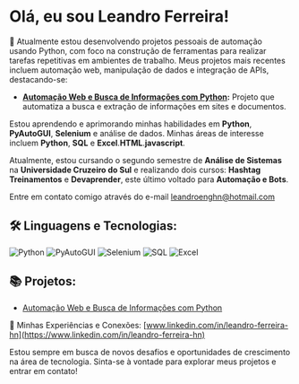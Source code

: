 # Olá, eu sou Leandro Ferreira!

🔭 Atualmente estou desenvolvendo projetos pessoais de automação usando Python, com foco na construção de ferramentas para realizar tarefas repetitivas em ambientes de trabalho. Meus projetos mais recentes incluem automação web, manipulação de dados e integração de APIs, destacando-se:

- **[Automação Web e Busca de Informações com Python](https://github.com/Leandro-Ferreira-Nascimento/Automa--o_Web_e_Busca_de_Informa--es):** Projeto que automatiza a busca e extração de informações em sites e documentos.

Estou aprendendo e aprimorando minhas habilidades em **Python**, **PyAutoGUI**, **Selenium** e análise de dados. Minhas áreas de interesse incluem **Python**, **SQL** e **Excel**.**HTML**.**javascript**.

Atualmente, estou cursando o segundo semestre de **Análise de Sistemas** na **Universidade Cruzeiro do Sul** e realizando dois cursos: **Hashtag Treinamentos** e **Devaprender**, este último voltado para **Automação e Bots**.

Entre em contato comigo através do e-mail [leandroenghn@hotmail.com](mailto:leandroenghn@hotmail.com)

## 🛠️ Linguagens e Tecnologias:

![Python](https://img.shields.io/badge/Python-3776AB?style=for-the-badge&logo=python&logoColor=white)
![PyAutoGUI](https://img.shields.io/badge/PyAutoGUI-3D7D92?style=for-the-badge&logo=python&logoColor=white)
![Selenium](https://img.shields.io/badge/Selenium-43B02A?style=for-the-badge&logo=selenium&logoColor=white)
![SQL](https://img.shields.io/badge/SQL-003B57?style=for-the-badge&logo=sql&logoColor=white)
![Excel](https://img.shields.io/badge/Excel-217346?style=for-the-badge&logo=microsoft-excel&logoColor=white)

## 📚 Projetos:

- [Automação Web e Busca de Informações com Python](https://github.com/Leandro-Ferreira-Nascimento/Automa--o_Web_e_Busca_de_Informa--es)

🔗 Minhas Experiências e Conexões: [www.linkedin.com/in/leandro-ferreira-hn](https://www.linkedin.com/in/leandro-ferreira-hn)

Estou sempre em busca de novos desafios e oportunidades de crescimento na área de tecnologia. Sinta-se à vontade para explorar meus projetos e entrar em contato!
